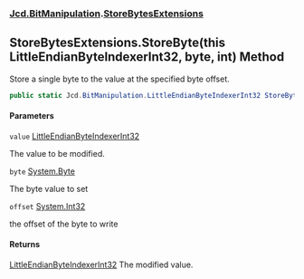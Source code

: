 ### [Jcd.BitManipulation](Jcd.BitManipulation.md 'Jcd.BitManipulation').[StoreBytesExtensions](Jcd.BitManipulation.StoreBytesExtensions.md 'Jcd.BitManipulation.StoreBytesExtensions')

## StoreBytesExtensions.StoreByte(this LittleEndianByteIndexerInt32, byte, int) Method

Store a single byte to the value at the specified byte offset.

```csharp
public static Jcd.BitManipulation.LittleEndianByteIndexerInt32 StoreByte(this Jcd.BitManipulation.LittleEndianByteIndexerInt32 value, byte @byte, int offset);
```
#### Parameters

<a name='Jcd.BitManipulation.StoreBytesExtensions.StoreByte(thisJcd.BitManipulation.LittleEndianByteIndexerInt32,byte,int).value'></a>

`value` [LittleEndianByteIndexerInt32](Jcd.BitManipulation.LittleEndianByteIndexerInt32.md 'Jcd.BitManipulation.LittleEndianByteIndexerInt32')

The value to be modified.

<a name='Jcd.BitManipulation.StoreBytesExtensions.StoreByte(thisJcd.BitManipulation.LittleEndianByteIndexerInt32,byte,int).byte'></a>

`byte` [System.Byte](https://docs.microsoft.com/en-us/dotnet/api/System.Byte 'System.Byte')

The byte value to set

<a name='Jcd.BitManipulation.StoreBytesExtensions.StoreByte(thisJcd.BitManipulation.LittleEndianByteIndexerInt32,byte,int).offset'></a>

`offset` [System.Int32](https://docs.microsoft.com/en-us/dotnet/api/System.Int32 'System.Int32')

the offset of the byte to write

#### Returns
[LittleEndianByteIndexerInt32](Jcd.BitManipulation.LittleEndianByteIndexerInt32.md 'Jcd.BitManipulation.LittleEndianByteIndexerInt32')
The modified value.